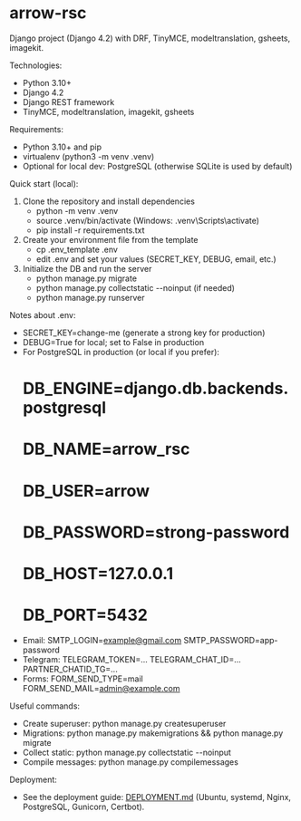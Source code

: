 # arrow-rsc

Django project (Django 4.2) with DRF, TinyMCE, modeltranslation, gsheets, imagekit.

Technologies:
- Python 3.10+
- Django 4.2
- Django REST framework
- TinyMCE, modeltranslation, imagekit, gsheets

Requirements:
- Python 3.10+ and pip
- virtualenv (python3 -m venv .venv)
- Optional for local dev: PostgreSQL (otherwise SQLite is used by default)

Quick start (local):
1) Clone the repository and install dependencies
   - python -m venv .venv
   - source .venv/bin/activate  (Windows: .venv\Scripts\activate)
   - pip install -r requirements.txt
2) Create your environment file from the template
   - cp .env_template .env
   - edit .env and set your values (SECRET_KEY, DEBUG, email, etc.)
3) Initialize the DB and run the server
   - python manage.py migrate
   - python manage.py collectstatic --noinput  (if needed)
   - python manage.py runserver

Notes about .env:
- SECRET_KEY=change-me (generate a strong key for production)
- DEBUG=True for local; set to False in production
- For PostgreSQL in production (or local if you prefer):
  # DB_ENGINE=django.db.backends.postgresql
  # DB_NAME=arrow_rsc
  # DB_USER=arrow
  # DB_PASSWORD=strong-password
  # DB_HOST=127.0.0.1
  # DB_PORT=5432
- Email:
  SMTP_LOGIN=example@gmail.com
  SMTP_PASSWORD=app-password
- Telegram:
  TELEGRAM_TOKEN=...
  TELEGRAM_CHAT_ID=...
  PARTNER_CHATID_TG=...
- Forms:
  FORM_SEND_TYPE=mail
  FORM_SEND_MAIL=admin@example.com

Useful commands:
- Create superuser: python manage.py createsuperuser
- Migrations: python manage.py makemigrations && python manage.py migrate
- Collect static: python manage.py collectstatic --noinput
- Compile messages: python manage.py compilemessages

Deployment:
- See the deployment guide: [DEPLOYMENT.md](./DEPLOYMENT.md) (Ubuntu, systemd, Nginx, PostgreSQL, Gunicorn, Certbot).


